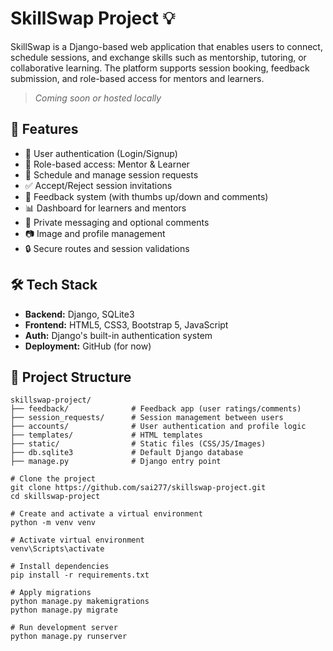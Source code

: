 # SkillSwap Project 💡

SkillSwap is a Django-based web application that enables users to connect, schedule sessions, and exchange skills such as mentorship, tutoring, or collaborative learning. The platform supports session booking, feedback submission, and role-based access for mentors and learners.

> _Coming soon or hosted locally_

## 🚀 Features

- 👥 User authentication (Login/Signup)
- 🔄 Role-based access: Mentor & Learner
- 📆 Schedule and manage session requests
- ✅ Accept/Reject session invitations
- 📝 Feedback system (with thumbs up/down and comments)
- 📊 Dashboard for learners and mentors
- 💬 Private messaging and optional comments
- 📷 Image and profile management
- 🔒 Secure routes and session validations

## 🛠 Tech Stack

- **Backend:** Django, SQLite3
- **Frontend:** HTML5, CSS3, Bootstrap 5, JavaScript
- **Auth:** Django's built-in authentication system
- **Deployment:** GitHub (for now)

## 📂 Project Structure

```plaintext
skillswap-project/
├── feedback/              # Feedback app (user ratings/comments)
├── session_requests/      # Session management between users
├── accounts/              # User authentication and profile logic
├── templates/             # HTML templates
├── static/                # Static files (CSS/JS/Images)
├── db.sqlite3             # Default Django database
├── manage.py              # Django entry point

# Clone the project
git clone https://github.com/sai277/skillswap-project.git
cd skillswap-project

# Create and activate a virtual environment
python -m venv venv

# Activate virtual environment
venv\Scripts\activate

# Install dependencies
pip install -r requirements.txt

# Apply migrations
python manage.py makemigrations
python manage.py migrate

# Run development server
python manage.py runserver
